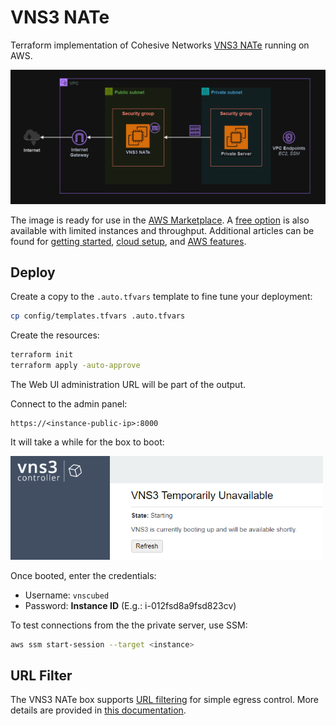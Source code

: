 # VNS3 NATe

Terraform implementation of Cohesive Networks [VNS3 NATe][1] running on AWS.

<img src=".assets/vns3.png" />

The image is ready for use in the [AWS Marketplace][2]. A [free option][3] is also available with limited instances and throughput. Additional articles can be found for [getting started][4], [cloud setup][5], and [AWS features][6].

## Deploy

Create a copy to the `.auto.tfvars` template to fine tune your deployment:

```sh
cp config/templates.tfvars .auto.tfvars
```

Create the resources:

```sh
terraform init
terraform apply -auto-approve
```

The Web UI administration URL will be part of the output.

Connect to the admin panel:

```
https://<instance-public-ip>:8000
```

It will take a while for the box to boot:

<img src=".assets/aws-vns3-loading.png" width=500 />

Once booted, enter the credentials:

- Username: `vnscubed`
- Password: **Instance ID** (E.g.: i-012fsd8a9fsd823cv)


To test connections from the the private server, use SSM:

```sh
aws ssm start-session --target <instance>
```

## URL Filter

The VNS3 NATe box supports [URL filtering][7] for simple egress control. More details are provided in [this documentation][8].

[1]: https://docs.cohesive.net/docs/nate/
[2]: https://aws.amazon.com/marketplace/pp/prodview-beu27g23xt4ok
[3]: https://aws.amazon.com/marketplace/pp/prodview-wf7yma4f6mdw4
[4]: https://docs.cohesive.net/tutorials/getting-started/
[5]: https://docs.cohesive.net/docs/cloud-setup/aws/
[6]: https://docs.cohesive.net/docs/vns3/aws-features/
[7]: https://docs.cohesive.net/docs/nate/?_ga=2.187348392.1255134898.1715113453-1776422420.1715113453#what-is-included
[8]: https://cohesive.net/blog/replace-nat-with-nate-part-2/
